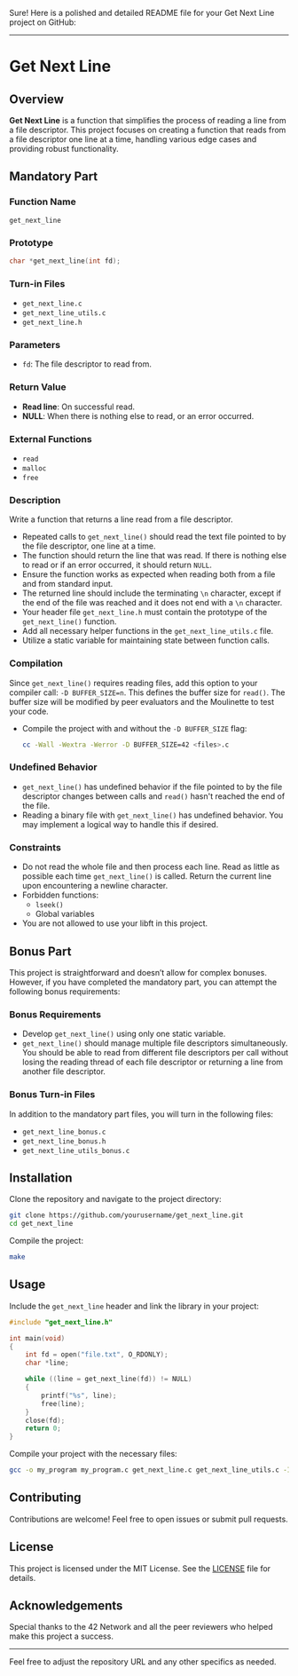 Sure! Here is a polished and detailed README file for your Get Next Line project on GitHub:

---

# Get Next Line

## Overview

**Get Next Line** is a function that simplifies the process of reading a line from a file descriptor. This project focuses on creating a function that reads from a file descriptor one line at a time, handling various edge cases and providing robust functionality.

## Mandatory Part

### Function Name
`get_next_line`

### Prototype
```c
char *get_next_line(int fd);
```

### Turn-in Files
- `get_next_line.c`
- `get_next_line_utils.c`
- `get_next_line.h`

### Parameters
- `fd`: The file descriptor to read from.

### Return Value
- **Read line**: On successful read.
- **NULL**: When there is nothing else to read, or an error occurred.

### External Functions
- `read`
- `malloc`
- `free`

### Description
Write a function that returns a line read from a file descriptor.

- Repeated calls to `get_next_line()` should read the text file pointed to by the file descriptor, one line at a time.
- The function should return the line that was read. If there is nothing else to read or if an error occurred, it should return `NULL`.
- Ensure the function works as expected when reading both from a file and from standard input.
- The returned line should include the terminating `\n` character, except if the end of the file was reached and it does not end with a `\n` character.
- Your header file `get_next_line.h` must contain the prototype of the `get_next_line()` function.
- Add all necessary helper functions in the `get_next_line_utils.c` file.
- Utilize a static variable for maintaining state between function calls.

### Compilation
Since `get_next_line()` requires reading files, add this option to your compiler call: `-D BUFFER_SIZE=n`. This defines the buffer size for `read()`. The buffer size will be modified by peer evaluators and the Moulinette to test your code.

- Compile the project with and without the `-D BUFFER_SIZE` flag:
  ```sh
  cc -Wall -Wextra -Werror -D BUFFER_SIZE=42 <files>.c
  ```

### Undefined Behavior
- `get_next_line()` has undefined behavior if the file pointed to by the file descriptor changes between calls and `read()` hasn't reached the end of the file.
- Reading a binary file with `get_next_line()` has undefined behavior. You may implement a logical way to handle this if desired.

### Constraints
- Do not read the whole file and then process each line. Read as little as possible each time `get_next_line()` is called. Return the current line upon encountering a newline character.
- Forbidden functions:
  - `lseek()`
  - Global variables
- You are not allowed to use your libft in this project.

## Bonus Part

This project is straightforward and doesn’t allow for complex bonuses. However, if you have completed the mandatory part, you can attempt the following bonus requirements:

### Bonus Requirements
- Develop `get_next_line()` using only one static variable.
- `get_next_line()` should manage multiple file descriptors simultaneously. You should be able to read from different file descriptors per call without losing the reading thread of each file descriptor or returning a line from another file descriptor.

### Bonus Turn-in Files
In addition to the mandatory part files, you will turn in the following files:
- `get_next_line_bonus.c`
- `get_next_line_bonus.h`
- `get_next_line_utils_bonus.c`

## Installation

Clone the repository and navigate to the project directory:

```sh
git clone https://github.com/yourusername/get_next_line.git
cd get_next_line
```

Compile the project:

```sh
make
```

## Usage

Include the `get_next_line` header and link the library in your project:

```c
#include "get_next_line.h"

int main(void)
{
    int fd = open("file.txt", O_RDONLY);
    char *line;

    while ((line = get_next_line(fd)) != NULL)
    {
        printf("%s", line);
        free(line);
    }
    close(fd);
    return 0;
}
```

Compile your project with the necessary files:

```sh
gcc -o my_program my_program.c get_next_line.c get_next_line_utils.c -I.
```

## Contributing

Contributions are welcome! Feel free to open issues or submit pull requests.

## License

This project is licensed under the MIT License. See the [LICENSE](LICENSE) file for details.

## Acknowledgements

Special thanks to the 42 Network and all the peer reviewers who helped make this project a success.

---

Feel free to adjust the repository URL and any other specifics as needed.

